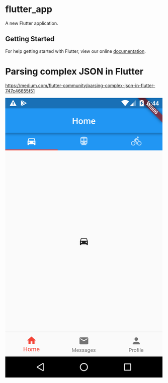 # flutter_app

A new Flutter application.

## Getting Started

For help getting started with Flutter, view our online
[documentation](https://flutter.io/).

# Parsing complex JSON in Flutter
https://medium.com/flutter-community/parsing-complex-json-in-flutter-747c46655f51

<img src="https://github.com/dinhtho/flutter_layout/blob/master/image.png" width="500"/>
